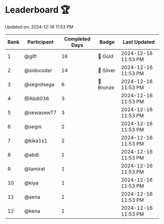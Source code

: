 # Leaderboard 🏆

Updated on: 2024-12-16 11:53 PM

| Rank | Participant       | Completed Days | Badge      | Last Updated         |
|------|-------------------|----------------|------------|----------------------|
| 1    | @gift             | 16             | 🏅 Gold     | 2024-12-16 11:53 PM |
| 2    | @sidocoder        | 14             | 🥈 Silver   | 2024-12-16 11:53 PM |
| 3    | @segnitsega       | 6              | 🥉 Bronze   | 2024-12-16 11:53 PM |
| 4    | @Abdi036          | 3              |            | 2024-12-16 11:53 PM |
| 5    | @sewasewT7        | 3              |            | 2024-12-16 11:53 PM |
| 6    | @segni            | 2              |            | 2024-12-16 11:53 PM |
| 7    | @kika1s1          | 2              |            | 2024-12-16 11:53 PM |
| 8    | @abdi             | 1              |            | 2024-12-16 11:53 PM |
| 9    | @tamirat          | 1              |            | 2024-12-16 11:53 PM |
| 10   | @kiya             | 1              |            | 2024-12-16 11:53 PM |
| 11   | @sena             | 1              |            | 2024-12-16 11:53 PM |
| 12   | @kena             | 1              |            | 2024-12-16 11:53 PM |
